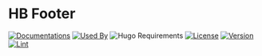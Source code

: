 # HB Footer

[![Documentations](https://img.shields.io/badge/docs-references-blue?logo=hugo&style=flat-square)](https://hb.hugomods.com)
[![Used By](https://img.shields.io/badge/dynamic/json?color=success&label=used+by&query=repositories_humanize&logo=hugo&style=flat-square&url=https://api.razonyang.com/v1/github/dependents/hbstack/footer)](https://github.com/hbstack/footer/network/dependents)
![Hugo Requirements](https://img.shields.io/badge/dynamic/json?color=important&label=requirements&query=requirements&logo=hugo&style=flat-square&url=https://api.razonyang.com/v1/hugo/modules/github.com/hbstack/footer)
[![License](https://img.shields.io/github/license/hbstack/footer?style=flat-square)](https://github.com/hbstack/footer/blob/main/LICENSE)
[![Version](https://img.shields.io/badge/dynamic/json?color=blue&label=version&query=name&url=https://api.razonyang.com/v1/github/tag/hbstack/footer&style=flat-square)](https://github.com/hbstack/footer/tags)
[![Lint](https://github.com/hbstack/footer/actions/workflows/lint.yml/badge.svg?style=flat-square)](https://github.com/hbstack/footer/actions/workflows/lint.yml)
